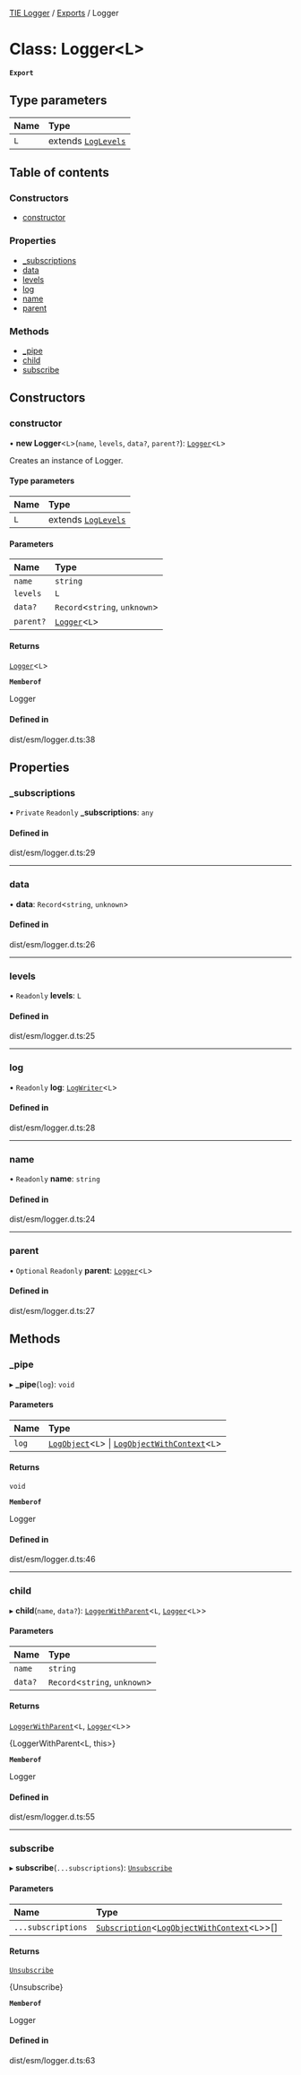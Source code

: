 [TIE Logger](../README.md) / [Exports](../modules.md) / Logger

# Class: Logger\<L\>

**`Export`**

## Type parameters

| Name | Type |
| :------ | :------ |
| `L` | extends [`LogLevels`](../modules.md#loglevels) |

## Table of contents

### Constructors

- [constructor](Logger.md#constructor)

### Properties

- [\_subscriptions](Logger.md#_subscriptions)
- [data](Logger.md#data)
- [levels](Logger.md#levels)
- [log](Logger.md#log)
- [name](Logger.md#name)
- [parent](Logger.md#parent)

### Methods

- [\_pipe](Logger.md#_pipe)
- [child](Logger.md#child)
- [subscribe](Logger.md#subscribe)

## Constructors

### constructor

• **new Logger**\<`L`\>(`name`, `levels`, `data?`, `parent?`): [`Logger`](Logger.md)\<`L`\>

Creates an instance of Logger.

#### Type parameters

| Name | Type |
| :------ | :------ |
| `L` | extends [`LogLevels`](../modules.md#loglevels) |

#### Parameters

| Name | Type |
| :------ | :------ |
| `name` | `string` |
| `levels` | `L` |
| `data?` | `Record`\<`string`, `unknown`\> |
| `parent?` | [`Logger`](Logger.md)\<`L`\> |

#### Returns

[`Logger`](Logger.md)\<`L`\>

**`Memberof`**

Logger

#### Defined in

dist/esm/logger.d.ts:38

## Properties

### \_subscriptions

• `Private` `Readonly` **\_subscriptions**: `any`

#### Defined in

dist/esm/logger.d.ts:29

___

### data

• **data**: `Record`\<`string`, `unknown`\>

#### Defined in

dist/esm/logger.d.ts:26

___

### levels

• `Readonly` **levels**: `L`

#### Defined in

dist/esm/logger.d.ts:25

___

### log

• `Readonly` **log**: [`LogWriter`](../modules/internal_.md#logwriter)\<`L`\>

#### Defined in

dist/esm/logger.d.ts:28

___

### name

• `Readonly` **name**: `string`

#### Defined in

dist/esm/logger.d.ts:24

___

### parent

• `Optional` `Readonly` **parent**: [`Logger`](Logger.md)\<`L`\>

#### Defined in

dist/esm/logger.d.ts:27

## Methods

### \_pipe

▸ **_pipe**(`log`): `void`

#### Parameters

| Name | Type |
| :------ | :------ |
| `log` | [`LogObject`](../modules/internal_.md#logobject)\<`L`\> \| [`LogObjectWithContext`](../modules.md#logobjectwithcontext)\<`L`\> |

#### Returns

`void`

**`Memberof`**

Logger

#### Defined in

dist/esm/logger.d.ts:46

___

### child

▸ **child**(`name`, `data?`): [`LoggerWithParent`](../modules/internal_.md#loggerwithparent)\<`L`, [`Logger`](Logger.md)\<`L`\>\>

#### Parameters

| Name | Type |
| :------ | :------ |
| `name` | `string` |
| `data?` | `Record`\<`string`, `unknown`\> |

#### Returns

[`LoggerWithParent`](../modules/internal_.md#loggerwithparent)\<`L`, [`Logger`](Logger.md)\<`L`\>\>

{LoggerWithParent<L, this>}

**`Memberof`**

Logger

#### Defined in

dist/esm/logger.d.ts:55

___

### subscribe

▸ **subscribe**(`...subscriptions`): [`Unsubscribe`](../modules/internal_.md#unsubscribe)

#### Parameters

| Name | Type |
| :------ | :------ |
| `...subscriptions` | [`Subscription`](../modules/internal_.md#subscription)\<[`LogObjectWithContext`](../modules.md#logobjectwithcontext)\<`L`\>\>[] |

#### Returns

[`Unsubscribe`](../modules/internal_.md#unsubscribe)

{Unsubscribe}

**`Memberof`**

Logger

#### Defined in

dist/esm/logger.d.ts:63
